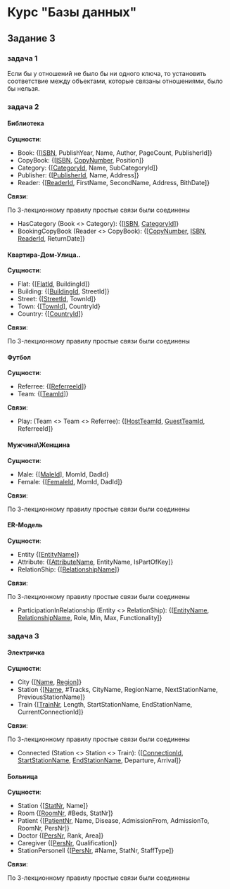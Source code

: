# Курс "Базы данных"

## Задание 3
 
### задача 1

Если бы у отношений не было бы ни одного ключа, то установить соответствие между объектами, которые связаны отношениями, было бы нельзя.
 
 
### задача 2

#### Библиотека

<b>Сущности</b>:

* Book: {[<ins>ISBN</ins>, PublishYear, Name, Author, PageCount, PublisherId]}
* CopyBook: {[<ins>ISBN</ins>, <ins>CopyNumber</ins>, Position]}
* Category: {[<ins>CategoryId</ins>, Name, SubCategoryId]}
* Publisher: {[<ins>PublisherId</ins>, Name, Address]}
* Reader: {[<ins>ReaderId</ins>, FirstName, SecondName, Address, BithDate]}

<b>Связи</b>:

По 3-лекционному правилу простые связи были соединены 

* HasCategory (Book <> Category): {[<ins>ISBN</ins>, <ins>CategoryId</ins>]}
* BookingCopyBook (Reader <> CopyBook): {[<ins>CopyNumber</ins>, <ins>ISBN</ins>, <ins>ReaderId</ins>, ReturnDate]}

#### Квартира-Дом-Улица..

<b>Сущности</b>:

* Flat: {[<ins>FlatId</ins>, BuildingId]}
* Building: {[<ins>BuildingId</ins>, StreetId]}
* Street: {[<ins>StreetId</ins>, TownId]}
* Town: {[<ins>TownId</ins>], CountryId}
* Country: {[<ins>CountryId</ins>]}

<b>Связи</b>:

По 3-лекционному правилу простые связи были соединены 

#### Футбол

<b>Сущности</b>:

* Referree: {[<ins>ReferreeId</ins>]}
* Team: {[<ins>TeamId</ins>]}

<b>Связи</b>:

* Play: (Team <> Team <> Referree): {[<ins>HostTeamId</ins>, <ins>GuestTeamId</ins>, ReferreeId]}

#### Мужчина\Женщина

<b>Сущности</b>:

* Male: {[<ins>MaleId</ins>], MomId, DadId}
* Female: {[<ins>FemaleId</ins>, MomId, DadId]}

<b>Связи</b>:

По 3-лекционному правилу простые связи были соединены 

#### ER-Модель

<b>Сущности</b>:

* Entity {[<ins>EntityName</ins>]}
* Attribute: {[<ins>AttributeName</ins>, EntityName, IsPartOfKey]}
* RelationShip: {[<ins>RelationshipName</ins>]}

<b>Связи</b>:

По 3-лекционному правилу простые связи были соединены 

* ParticipationInRelationship (Entity <> RelationShip): {[<ins>EntityName</ins>, <ins>RelationshipName</ins>, Role, Min, Max, Functionality]}


### задача 3

#### Электричка

<b>Сущности</b>:

* City {[<ins>Name</ins>, <ins>Region</ins>]}
* Station {[<ins>Name</ins>, #Tracks, CityName, RegionName, NextStationName, PreviousStationName]}
* Train {[<ins>TrainNr</ins>, Length, StartStationName, EndStationName, CurrentConnectionId]}

<b>Связи</b>:

По 3-лекционному правилу простые связи были соединены 

* Connected (Station <> Station <> Train): {[<ins>ConnectionId</ins>, <ins>StartStationName</ins>, <ins>EndStationName</ins>, Departure, Arrival]}

#### Больница

<b>Сущности</b>:

* Station {[<ins>StatNr</ins>, Name]}
* Room {[<ins>RoomNr</ins>, #Beds, StatNr]}
* Patient {[<ins>PatientNr</ins>, Name, Disease, AdmissionFrom, AdmissionTo, RoomNr, PersNr]}
* Doctor {[<ins>PersNr</ins>, Rank, Area]}
* Caregiver {[<ins>PersNr</ins>, Qualification]}
* StationPersonell {[<ins>PersNr</ins>, #Name, StatNr, StaffType]}

<b>Связи</b>:

По 3-лекционному правилу простые связи были соединены 